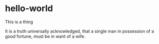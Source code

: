 # hello-world
This is a thing

It is a truth universally acknowledged, that a single man in possession of a good fortune, must be in want of a wife.
